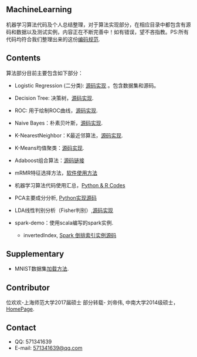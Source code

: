 ## MachineLearning

机器学习算法代码及个人总结整理，对于算法实现部分，在相应目录中都包含有源码和数据以及测试实例，内容正在不断完善中！如有错误，望不吝指教。PS:所有代码均符合我们整理出来的这份[编码规范](https://github.com/csuldw/MachineLearning/blob/master/Python-coding-standards.md).

## Contents

算法部分目前主要包含如下部分：

- Logistic Regression (二分类):  [源码实现](https://github.com/csuldw/MachineLearning/tree/master/Logistic%20Regression) 。包含数据集和源码。

- Decision Tree: 决策树，[源码实现](https://github.com/csuldw/MachineLearning/tree/master/DecisionTree).

- ROC: 用于绘制ROC曲线，[源码实现](https://github.com/csuldw/MachineLearning/tree/master/ROC).

- Naive Bayes：朴素贝叶斯，[源码实现](https://github.com/csuldw/MachineLearning/tree/master/NaiveBayes).

- K-NearestNeighbor：K最近邻算法，[源码实现](https://github.com/csuldw/MachineLearning/tree/master/KNN).

- K-Means均值聚类：[源码实现](https://github.com/csuldw/MachineLearning/tree/master/Kmeans).

- Adaboost组合算法：[源码链接](https://github.com/csuldw/MachineLearning/tree/master/Adaboost)

- mRMR特征选择方法，[软件使用方法](https://github.com/csuldw/MachineLearning/tree/master/mRMR)

- 机器学习算法代码使用汇总，[Python & R Codes](http://www.csuldw.com/2015/11/21/2015-11-21-machine-learning-algorithms/)

- PCA主要成分分析, [Python实现源码](https://github.com/csuldw/MachineLearning/tree/master/PCA)

- LDA线性判别分析（Fisher判别）,[源码实现](https://github.com/csuldw/MachineLearning/blob/master/LDA/lda.ipynb)

- spark-demo：使用scala编写的spark实例.
	- invertedIndex, [Spark 倒排索引实例源码](https://github.com/csuldw/MachineLearning/tree/master/spark-demo/invertedIndex)

## Supplementary

- MNIST数据集[加载方法](https://github.com/csuldw/MachineLearning/tree/master/dataset/MNIST).


## Contributor

位欢欢-上海师范大学2017届硕士
部分转载- 刘帝伟, 中南大学2014级硕士，[HomePage](http://www.csuldw.com).


## Contact

- QQ: 571341639
- E-mail: 571341639@qq.com
